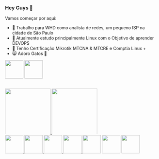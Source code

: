 ### Hey Guys 👋
<div>
Vamos começar por aqui:

  
- 🔭 Trabalho para WHD como analista de redes, um pequeno ISP na cidade de São Paulo
- 🌱 Atualmente estudo principalmente Linux com o Objetivo de aprender DEVOPS
- 💬 Tenho Certificação Mikrotik MTCNA & MTCRE e Comptia Linux +
- 😸 Adoro Gatos 💜
</div>

<a href="https://www.linkedin.com/in/mateusj11/">
<img width="60" src="https://user-images.githubusercontent.com/52683780/147396061-9ce9eba3-364e-41e6-a454-3a53afbd3751.png" /></a>
<a href="mailto:mateusj11@icloud.com?Subject=Contato%20do%20github">
<img width="60" src="https://user-images.githubusercontent.com/52683780/147396074-3126760c-cc2a-4dfc-ade4-77178a74004c.png" /></a>

  ##

<div>

<a href="https://github.com/mateusj11">
<img height="150em" src="https://github-readme-stats.vercel.app/api?username=mateusj11&show_icons=true&theme=chartreuse-dark&include_all_commits=true&count_private=true"/>
<img height="150em" src="https://github-readme-stats.vercel.app/api/top-langs/?username=mateusj11&layout=compact&langs_count=7&theme=chartreuse-dark"/>
</div>

<img width="60" src="https://cdn.jsdelivr.net/gh/devicons/devicon/icons/linux/linux-original.svg" />
<img width="60" src="https://cdn.jsdelivr.net/gh/devicons/devicon/icons/debian/debian-original.svg" />
<img width="60" src="https://cdn.jsdelivr.net/gh/devicons/devicon/icons/vim/vim-original.svg" />
<img width="60" src="https://cdn.jsdelivr.net/gh/devicons/devicon/icons/ssh/ssh-original-wordmark.svg" />
<a href="https://www.credly.com/badges/e2129651-9f32-4d86-8a88-3428afbd8245/public_url"><img height="60" src="https://www.softsell.com.br/wp-content/uploads/2020/12/CompTIA-LinuxLogo.png?w=640" /></a>
<a href="https://mikrotik.com/training/certificates/b152504c2e322b5822a4"><img height="60" src="https://gatre.com.br/wp-content/uploads/2019/12/WhatsApp-Image-2019-12-09-at-08.03.jpg" /></a>
<a href="https://mikrotik.com/training/certificates/b152706c6eec285fb74f"><img height="60" src="https://fabricadeconhecimentos.com.br/wp-content/uploads/2020/08/1460942_6f1b_3.jpg" /></a>
